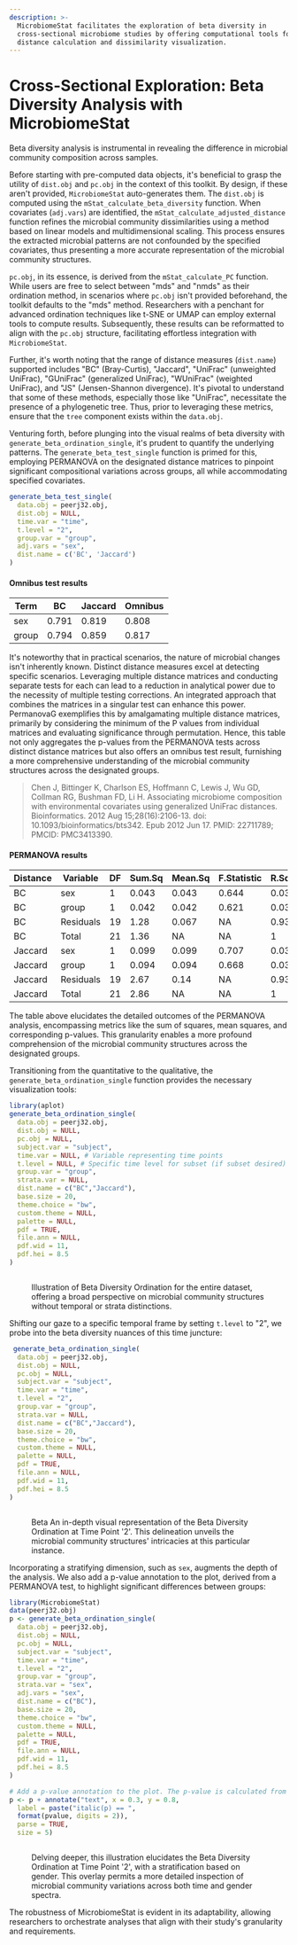 ```yaml
---
description: >-
  MicrobiomeStat facilitates the exploration of beta diversity in
  cross-sectional microbiome studies by offering computational tools for
  distance calculation and dissimilarity visualization.
---
```


# Cross-Sectional Exploration: Beta Diversity Analysis with MicrobiomeStat

Beta diversity analysis is instrumental in revealing the difference in microbial community composition across samples.&#x20;

Before starting with pre-computed data objects, it's beneficial to grasp the utility of `dist.obj` and `pc.obj` in the context of this toolkit. By design, if these aren't provided, `MicrobiomeStat` auto-generates them. The `dist.obj` is computed using the `mStat_calculate_beta_diversity` function. When covariates (`adj.vars`) are identified, the `mStat_calculate_adjusted_distance` function refines the microbial community dissimilarities using a method based on linear models and multidimensional scaling. This process ensures the extracted microbial patterns are not confounded by the specified covariates, thus presenting a more accurate representation of the microbial community structures.

`pc.obj`, in its essence, is derived from the `mStat_calculate_PC` function. While users are free to select between "mds" and "nmds" as their ordination method, in scenarios where `pc.obj` isn't provided beforehand, the toolkit defaults to the "mds" method. Researchers with a penchant for advanced ordination techniques like t-SNE or UMAP can employ external tools to compute results. Subsequently, these results can be reformatted to align with the `pc.obj` structure, facilitating effortless integration with `MicrobiomeStat`.

Further, it's worth noting that the range of distance measures (`dist.name`) supported includes "BC" (Bray-Curtis), "Jaccard", "UniFrac" (unweighted UniFrac), "GUniFrac" (generalized UniFrac), "WUniFrac" (weighted UniFrac), and "JS" (Jensen-Shannon divergence). It's pivotal to understand that some of these methods, especially those like "UniFrac", necessitate the presence of a phylogenetic tree. Thus, prior to leveraging these metrics, ensure that the `tree` component exists within the `data.obj`.

Venturing forth, before plunging into the visual realms of beta diversity with `generate_beta_ordination_single`, it's prudent to quantify the underlying patterns. The `generate_beta_test_single` function is primed for this, employing PERMANOVA on the designated distance matrices to pinpoint significant compositional variations across groups, all while accommodating specified covariates.

```r
generate_beta_test_single(
  data.obj = peerj32.obj,
  dist.obj = NULL,
  time.var = "time",
  t.level = "2",
  group.var = "group", 
  adj.vars = "sex",
  dist.name = c('BC', 'Jaccard') 
)
```

#### Omnibus test results

| Term  | BC    | Jaccard | Omnibus |
| ----- | ----- | ------- | ------- |
| sex   | 0.791 | 0.819   | 0.808   |
| group | 0.794 | 0.859   | 0.817   |

It's noteworthy that in practical scenarios, the nature of microbial changes isn't inherently known. Distinct distance measures excel at detecting specific scenarios. Leveraging multiple distance matrices and conducting separate tests for each can lead to a reduction in analytical power due to the necessity of multiple testing corrections. An integrated approach that combines the matrices in a singular test can enhance this power. PermanovaG exemplifies this by amalgamating multiple distance matrices, primarily by considering the minimum of the P values from individual matrices and evaluating significance through permutation. Hence, this table not only aggregates the p-values from the PERMANOVA tests across distinct distance matrices but also offers an omnibus test result, furnishing a more comprehensive understanding of the microbial community structures across the designated groups.

> Chen J, Bittinger K, Charlson ES, Hoffmann C, Lewis J, Wu GD, Collman RG, Bushman FD, Li H. Associating microbiome composition with environmental covariates using generalized UniFrac distances. Bioinformatics. 2012 Aug 15;28(16):2106-13. doi: 10.1093/bioinformatics/bts342. Epub 2012 Jun 17. PMID: 22711789; PMCID: PMC3413390.

#### PERMANOVA results

| Distance | Variable  | DF | Sum.Sq | Mean.Sq | F.Statistic | R.Squared | P.Value |
| -------- | --------- | -- | ------ | ------- | ----------- | --------- | ------- |
| BC       | sex       | 1  | 0.043  | 0.043   | 0.644       | 0.032     | 0.786   |
| BC       | group     | 1  | 0.042  | 0.042   | 0.621       | 0.031     | 0.782   |
| BC       | Residuals | 19 | 1.28   | 0.067   | NA          | 0.938     | NA      |
| BC       | Total     | 21 | 1.36   | NA      | NA          | 1         | NA      |
| Jaccard  | sex       | 1  | 0.099  | 0.099   | 0.707       | 0.035     | 0.827   |
| Jaccard  | group     | 1  | 0.094  | 0.094   | 0.668       | 0.033     | 0.827   |
| Jaccard  | Residuals | 19 | 2.67   | 0.14    | NA          | 0.933     | NA      |
| Jaccard  | Total     | 21 | 2.86   | NA      | NA          | 1         | NA      |

The table above elucidates the detailed outcomes of the PERMANOVA analysis, encompassing metrics like the sum of squares, mean squares, and corresponding p-values. This granularity enables a more profound comprehension of the microbial community structures across the designated groups.

Transitioning from the quantitative to the qualitative, the `generate_beta_ordination_single` function provides the necessary visualization tools:

```r
library(aplot)
generate_beta_ordination_single(
  data.obj = peerj32.obj,
  dist.obj = NULL,
  pc.obj = NULL,
  subject.var = "subject",
  time.var = NULL, # Variable representing time points
  t.level = NULL, # Specific time level for subset (if subset desired)
  group.var = "group",
  strata.var = NULL,
  dist.name = c("BC","Jaccard"),
  base.size = 20,
  theme.choice = "bw",
  custom.theme = NULL,
  palette = NULL,
  pdf = TRUE,
  file.ann = NULL,
  pdf.wid = 11,
  pdf.hei = 8.5
)
```

<figure><img src="../.gitbook/assets/Screenshot 2023-10-10 at 19.54.22.png" alt=""><figcaption><p>Illustration of Beta Diversity Ordination for the entire dataset, offering a broad perspective on microbial community structures without temporal or strata distinctions.</p></figcaption></figure>

Shifting our gaze to a specific temporal frame by setting `t.level` to "2", we probe into the beta diversity nuances of this time juncture:

```r
 generate_beta_ordination_single(
  data.obj = peerj32.obj,
  dist.obj = NULL,
  pc.obj = NULL,
  subject.var = "subject",
  time.var = "time",
  t.level = "2",
  group.var = "group",
  strata.var = NULL,
  dist.name = c("BC","Jaccard"),
  base.size = 20,
  theme.choice = "bw",
  custom.theme = NULL,
  palette = NULL,
  pdf = TRUE,
  file.ann = NULL,
  pdf.wid = 11,
  pdf.hei = 8.5
)
```

<figure><img src="../.gitbook/assets/Screenshot 2023-10-10 at 19.55.26.png" alt=""><figcaption><p>Beta An in-depth visual representation of the Beta Diversity Ordination at Time Point '2'. This delineation unveils the microbial community structures' intricacies at this particular instance.</p></figcaption></figure>

Incorporating a stratifying dimension, such as `sex`, augments the depth of the analysis. We also add a p-value annotation to the plot, derived from a PERMANOVA test, to highlight significant differences between groups:

```r
library(MicrobiomeStat)
data(peerj32.obj)
p <- generate_beta_ordination_single(
  data.obj = peerj32.obj,
  dist.obj = NULL,
  pc.obj = NULL,
  subject.var = "subject",
  time.var = "time",
  t.level = "2",
  group.var = "group",
  strata.var = "sex",
  adj.vars = "sex",
  dist.name = c("BC"),
  base.size = 20,
  theme.choice = "bw",
  custom.theme = NULL,
  palette = NULL,
  pdf = TRUE,
  file.ann = NULL,
  pdf.wid = 11,
  pdf.hei = 8.5
)

# Add a p-value annotation to the plot. The p-value is calculated from a PERMANOVA test.
p <- p + annotate("text", x = 0.3, y = 0.8, 
  label = paste("italic(p) == ", 
  format(pvalue, digits = 2)), 
  parse = TRUE, 
  size = 5)
```

<figure><img src="../.gitbook/assets/Screenshot 2023-10-16 at 18.48.19.png" alt=""><figcaption><p>Delving deeper, this illustration elucidates the Beta Diversity Ordination at Time Point '2', with a stratification based on gender. This overlay permits a more detailed inspection of microbial community variations across both time and gender spectra.</p></figcaption></figure>

The robustness of MicrobiomeStat is evident in its adaptability, allowing researchers to orchestrate analyses that align with their study's granularity and requirements.
